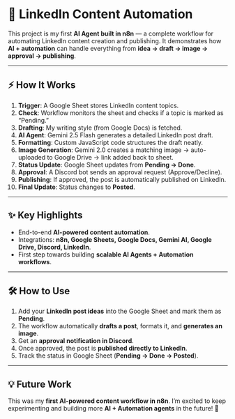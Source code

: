 # 🚀 LinkedIn Content Automation

This project is my first **AI Agent built in n8n** — a complete workflow for automating LinkedIn content creation and publishing.
It demonstrates how **AI + automation** can handle everything from **idea → draft → image → approval → publishing**.

---

## ⚡ How It Works

1. **Trigger**: A Google Sheet stores LinkedIn content topics.
2. **Check**: Workflow monitors the sheet and checks if a topic is marked as “Pending.”
3. **Drafting**: My writing style (from Google Docs) is fetched.
4. **AI Agent**: Gemini 2.5 Flash generates a detailed LinkedIn post draft.
5. **Formatting**: Custom JavaScript code structures the draft neatly.
6. **Image Generation**: Gemini 2.0 creates a matching image → auto-uploaded to Google Drive → link added back to sheet.
7. **Status Update**: Google Sheet updates from **Pending → Done**.
8. **Approval**: A Discord bot sends an approval request (Approve/Decline).
9. **Publishing**: If approved, the post is automatically published on LinkedIn.
10. **Final Update**: Status changes to **Posted**.

---

## ✨ Key Highlights

* End-to-end **AI-powered content automation**.
* Integrations: **n8n, Google Sheets, Google Docs, Gemini AI, Google Drive, Discord, LinkedIn**.
* First step towards building **scalable AI Agents + Automation workflows**.

---

## 🛠️ How to Use

1. Add your **LinkedIn post ideas** into the Google Sheet and mark them as **Pending**.
2. The workflow automatically **drafts a post**, formats it, and **generates an image**.
3. Get an **approval notification in Discord**.
4. Once approved, the post is **published directly to LinkedIn**.
5. Track the status in Google Sheet (**Pending → Done → Posted**).

---

## 💡 Future Work

This was my **first AI-powered content workflow in n8n**.
I’m excited to keep experimenting and building more **AI + Automation agents** in the future! 🚀
